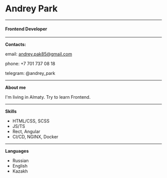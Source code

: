 # Andrey Park

---

#### Frontend Developer

---

**Contacts:**

email: andrey.pak85@gmail.com

phone: +7 701 737 08 18

telegram: @andrey_park

---

**About me**

I'm living in Almaty. Try to learn Frontend.

---

**Skills**

-   HTML/CSS, SCSS
-   JS/TS
-   Rect, Angular
-   CI/CD, NGINX, Docker

---

**Languages**

-   Russian
-   English
-   Kazakh

